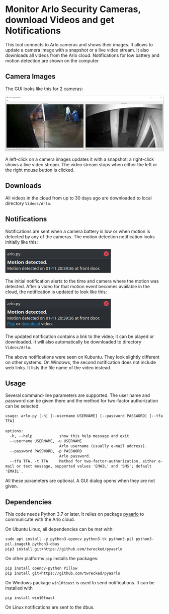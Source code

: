 # Monitor Arlo Security Cameras, download Videos and get Notifications

This tool connects to Arlo cameras and shows their images. It allows to update
a camera image with a snapshot or a live video stream. It also downloads all
videos from the Arlo cloud. Notifications for low battery and motion detection
are shown on the computer.

## Camera Images

The GUI looks like this for 2 cameras:

![GUI](/images/gui.png)

A left-click on a camera images updates it with a snapshot; a right-click shows
a live video stream. The video stream stops when either the left or the right
mouse button is clicked.

## Downloads

All videos in the cloud from up to 30 days ago are downloaded to local
directory `Videos/Arlo`.

## Notifications

Notifications are sent when a camera battery is low or when motion is detected
by any of the cameras. The motion detection notification looks initially like
this:

![Notification 1](/images/notification1.png)

The initial notification alerts to the time and camera where the motion was
detected. After a video for that motion event becomes available in the cloud,
the notification is updated to look like this:

![Notification 2](/images/notification2.png)

The updated notification contains a link to the video; it can be played or
downloaded. It will also automatically be downloaded to directory `Videos/Arlo`.

The above notifications were seen on Kubuntu. They look slightly different on other
systems. On Windows, the second notification does not include web links. It
lists the file name of the video instead.

## Usage

Several command-line parameters are supported. The user name and password can
be given there and the method for two-factor authorization can be selected.

```
usage: arlo.py [-h] [--username USERNAME] [--password PASSWORD] [--tfa TFA]

options:
  -h, --help            show this help message and exit
  --username USERNAME, -u USERNAME
                        Arlo username (usually e-mail address).
  --password PASSWORD, -p PASSWORD
                        Arlo password.
  --tfa TFA, -t TFA     Method for two-factor-authorization, either e-mail or text message, supported values 'EMAIL' and 'SMS'; default 'EMAIL'.
```
All these parameters are optional. A GUI dialog opens when they are not given.

## Dependencies

This code needs Python 3.7 or later. It relies on package
[pyaarlo](https://github.com/twrecked/pyaarlo) to communicate with the
Arlo cloud.

On Ubuntu Linux, all dependencies can be met with:

```
sudo apt install -y python3-opencv python3-tk python3-pil python3-pil.imagetk python3-dbus
pip3 install git+https://github.com/twrecked/pyaarlo
```

On other platforms `pip` installs the packages:

```
pip install opencv-python Pillow
pip install git+https://github.com/twrecked/pyaarlo
```

On Windows package `win10toast` is used to send notifications. It can be
installed with

```
pip install win10toast
```

On Linux notifications are sent to the dbus.
